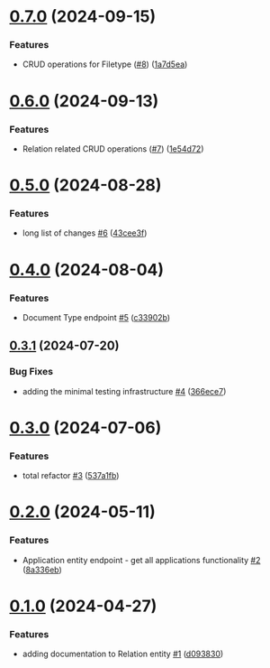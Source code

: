 # [0.7.0](https://github.com/EncyclopediaGalactica/Backend/compare/0.6.0...0.7.0) (2024-09-15)


### Features

* CRUD operations for Filetype ([#8](https://github.com/EncyclopediaGalactica/Backend/issues/8)) ([1a7d5ea](https://github.com/EncyclopediaGalactica/Backend/commit/1a7d5ea44e4839f463a2cfc377cf1cfc5868d0da))

# [0.6.0](https://github.com/EncyclopediaGalactica/Backend/compare/0.5.0...0.6.0) (2024-09-13)


### Features

* Relation related CRUD operations ([#7](https://github.com/EncyclopediaGalactica/Backend/issues/7)) ([1e54d72](https://github.com/EncyclopediaGalactica/Backend/commit/1e54d72014616c6a4f4dc51e7cfc433e820ca380))

# [0.5.0](https://github.com/EncyclopediaGalactica/Backend/compare/0.4.0...0.5.0) (2024-08-28)


### Features

* long list of changes [#6](https://github.com/EncyclopediaGalactica/Backend/issues/6) ([43cee3f](https://github.com/EncyclopediaGalactica/Backend/commit/43cee3fe48bca45f060761f8a4c6b1944be8ff79))

# [0.4.0](https://github.com/EncyclopediaGalactica/Backend/compare/0.3.1...0.4.0) (2024-08-04)


### Features

* Document Type endpoint [#5](https://github.com/EncyclopediaGalactica/Backend/issues/5) ([c33902b](https://github.com/EncyclopediaGalactica/Backend/commit/c33902b6ca9ae50105811645c646a5e0fc14cfd6))

## [0.3.1](https://github.com/EncyclopediaGalactica/Backend/compare/0.3.0...0.3.1) (2024-07-20)


### Bug Fixes

* adding the minimal testing infrastructure [#4](https://github.com/EncyclopediaGalactica/Backend/issues/4) ([366ece7](https://github.com/EncyclopediaGalactica/Backend/commit/366ece7a99ba41a313ee48b149f3da65824fe560))

# [0.3.0](https://github.com/EncyclopediaGalactica/Backend/compare/0.2.0...0.3.0) (2024-07-06)


### Features

* total refactor [#3](https://github.com/EncyclopediaGalactica/Backend/issues/3) ([537a1fb](https://github.com/EncyclopediaGalactica/Backend/commit/537a1fbdbce086d94f5e349197e7bebc422228ab))

# [0.2.0](https://github.com/EncyclopediaGalactica/Backend/compare/0.1.0...0.2.0) (2024-05-11)


### Features

* Application entity endpoint - get all applications functionality [#2](https://github.com/EncyclopediaGalactica/Backend/issues/2) ([8a336eb](https://github.com/EncyclopediaGalactica/Backend/commit/8a336ebcae586230e2e532cc34092c8b555a991a))

# [0.1.0](https://github.com/EncyclopediaGalactica/Backend/compare/0.0.0...0.1.0) (2024-04-27)


### Features

* adding documentation to Relation entity [#1](https://github.com/EncyclopediaGalactica/Backend/issues/1) ([d093830](https://github.com/EncyclopediaGalactica/Backend/commit/d09383012e151b507e86faad434fc766251016cd))
